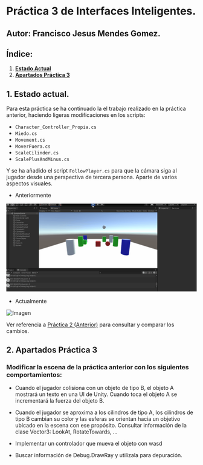 # Práctica 3 de Interfaces Inteligentes.

## **Autor**: Francisco Jesus Mendes Gomez.

## **Índice:**  

1. [**Estado Actual**](#id1)
2. [**Apartados Práctica 3**](#id2)   

<div name="id1" />

## 1. Estado actual.

Para esta práctica se ha continuado la el trabajo realizado en la práctica anterior, haciendo ligeras modificaciones en los scripts:  

+ `Character_Controller_Propia.cs` 
+ `Miedo.cs`
+ `Movement.cs`
+ `MoverFuera.cs`
+ `ScaleCilinder.cs`
+ `ScalePlusAndMinus.cs`

Y se ha añadido el script `FollowPlayer.cs` para que la cámara siga al jugador desde una perspectiva de tercera persona. Aparte de varios aspectos visuales.  
+ Anteriormente

![Imagen](./img/Practica2.gif)  

+ Actualmente

![Imagen](./img/Practica3Inicio.gif)  

Ver referencia a [Práctica 2 (Anterior)](https://github.com/alu0101163970/Practica_2_II2122.git) para consultar y comparar los cambios.

<div name="id2" />

## 2. Apartados Práctica 3

### Modificar la escena de la práctica anterior con los siguientes comportamientos:
+ Cuando el jugador colisiona con un objeto de tipo B, el objeto A mostrará un texto en una UI de Unity. Cuando toca el objeto A se incrementará la fuerza del objeto B.  


+ Cuando el jugador se aproxima a los cilindros de tipo A, los cilindros de tipo B cambian su color y las esferas se orientan hacia un objetivo ubicado en la escena con ese propósito. Consultar información de la clase Vector3: LookAt, RotateTowards, ...  


+ Implementar un controlador que mueva el objeto con wasd  


+ Buscar información de Debug.DrawRay y utilízala para depuración.  

